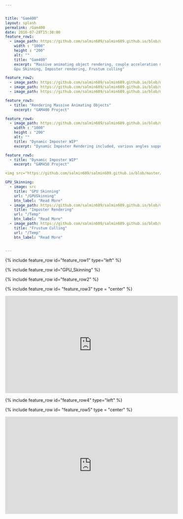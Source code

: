 ```yaml
---


title: "Gam400"
layout: splash
permalink: /Gam400
date: 2016-07-28T15:38:00
feature_row1:
  - image_path: https://github.com/salmin609/salmin609.github.io/blob/master/images/Gam400_DisplayImg.png?raw=true
    width : "1000"
    height : "200"
    alt: ""
    title: "Gam400"
    excerpt: "Massive animating object rendering, couple acceleration methods used in this project.
    Gpu Skinning, Imposter rendering, Frustum culling"

feature_row2:
  - image_path: https://github.com/salmin609/salmin609.github.io/blob/master/images/400_1.png?raw=true
  - image_path: https://github.com/salmin609/salmin609.github.io/blob/master/images/400_2.png?raw=true
  - image_path: https://github.com/salmin609/salmin609.github.io/blob/master/images/400_3.png?raw=true

feature_row3:
  - title: "Rendering Massive Animating Objects"
    excerpt: "GAM400 Project"

feature_row4:
  - image_path: https://github.com/salmin609/salmin609.github.io/blob/master/images/Dynamic-Imposter%20WIP.png?raw=true
    width : "1000"
    height : "200"
    alt: ""
    title: "Dynamic Imposter WIP"
    excerpt: "Dynamic Imposter Rendering included, various angles supported now."

feature_row5:
  - title: "Dynamic Imposter WIP"
    excerpt: "GAM450 Project"

<img src="https://github.com/salmin609/salmin609.github.io/blob/master/images/GAM400/SkinningExample.gif?raw=true" alt="drawing" style="width:200px;"/>

GPU_Skinning:
  - image: src
    title: "GPU Skinning"
    url: "/GPUSkinning"
    btn_label: "Read More"
  - image_path: https://github.com/salmin609/salmin609.github.io/blob/master/images/400_2.png?raw=true
    title: "Imposter Rendering"
    url: "/Temp"
    btn_label: "Read More"
  - image_path: https://github.com/salmin609/salmin609.github.io/blob/master/images/400_2.png?raw=true
    title: "Frustum Culling"
    url: "/Temp"
    btn_label: "Read More"
    

---
```


{% include feature_row id="feature_row1" type="left" %}


{% include feature_row id="GPU_Skinning" %}

{% include feature_row id="feature_row2" %}

{% include feature_row id= "feature_row3" type = "center" %}


<iframe width="560" height="315" src="https://www.youtube.com/embed/RHyr3aFTEsk" title="YouTube video player" frameborder="0" allow="accelerometer; autoplay; clipboard-write; encrypted-media; gyroscope; picture-in-picture" allowfullscreen></iframe>


{% include feature_row id="feature_row4" type="left" %}

{% include feature_row id= "feature_row5" type = "center" %}


<iframe width="560" height="315" src="https://www.youtube.com/embed/vAKZAVt7lh0" title="YouTube video player" frameborder="0" allow="accelerometer; autoplay; clipboard-write; encrypted-media; gyroscope; picture-in-picture" allowfullscreen></iframe>

